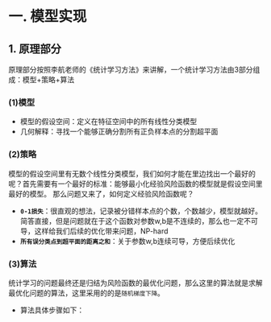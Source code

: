 # 一. 模型实现
## 1. 原理部分
原理部分按照李航老师的《统计学习方法》来讲解，一个统计学习方法由3部分组成：模型+策略+算法<br>
### (1)模型
*   模型的假设空间：定义在特征空间中的所有线性分类模型
*   几何解释：寻找一个能够正确分割所有正负样本点的分割超平面<br>

### (2)策略
模型的假设空间里有无数个线性分类模型，我们如何才能在里边找出一个最好的呢？首先需要有一个最好的标准：能够最小化经验风险函数的模型就是假设空间里最好的模型。
那么问题又来了，如何定义经验风险函数呢？
*   __`0-1损失`__：很直观的想法，记录被分错样本点的个数，个数越少，模型就越好。简答直接，但是问题就在于这个函数对参数w,b是不连续的，那么也一定不可导，这样给我们后续的优化带来问题，NP-hard
*   __`所有误分类点到超平面的距离之和`__：关于参数w,b连续可导，方便后续优化

### (3)算法
统计学习的问题最终还是归结为风险函数的最优化问题，那么这里的算法就是求解最优化问题的算法，这里采用的的是`随机梯度下降`。<br>
*   算法具体步骤如下：
